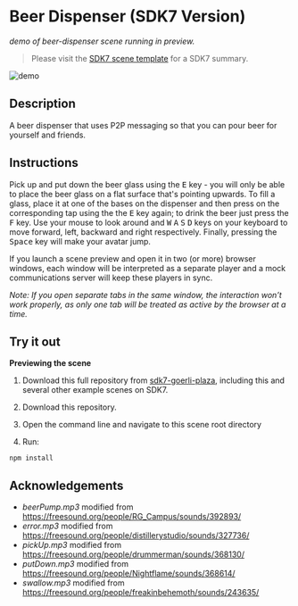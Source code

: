 # Beer Dispenser (SDK7 Version)

_demo of beer-dispenser scene running in preview._

> Please visit the [SDK7 scene template](https://github.com/decentraland/sdk7-scene-template) for a SDK7 summary.

![demo](https://github.com/decentraland-scenes/beer-dispenser/blob/main/screenshots/beer-dispenser.gif)

## Description

A beer dispenser that uses P2P messaging so that you can pour beer for yourself and friends.

## Instructions

Pick up and put down the beer glass using the <kbd>E</kbd> key - you will only be able to place the beer glass on a flat surface that's pointing upwards. To fill a glass, place it at one of the bases on the dispenser and then press on the corresponding tap using the the <kbd>E</kbd> key again; to drink the beer just press the <kbd>F</kbd> key. Use your mouse to look around and <kbd>W</kbd> <kbd>A</kbd> <kbd>S</kbd> <kbd>D</kbd> keys on your keyboard to move forward, left, backward and right respectively. Finally, pressing the <kbd>Space</kbd> key will make your avatar jump.

If you launch a scene preview and open it in two (or more) browser windows, each window will be interpreted as a separate player and a mock communications server will keep these players in sync.

_Note: If you open separate tabs in the same window, the interaction won’t work properly, as only one tab will be treated as active by the browser at a time._

## Try it out

**Previewing the scene**

1. Download this full repository from [sdk7-goerli-plaza](https://github.com/decentraland/sdk7-goerli-plaza/tree/main), including this and several other example scenes on SDK7.
1. Download this repository.

2. Open the command line and navigate to this scene root directory

3. Run:

```
npm install
```


## Acknowledgements

- _beerPump.mp3_ modified from https://freesound.org/people/RG_Campus/sounds/392893/
- _error.mp3_ modified from https://freesound.org/people/distillerystudio/sounds/327736/
- _pickUp.mp3_ modified from https://freesound.org/people/drummerman/sounds/368130/
- _putDown.mp3_ modified from https://freesound.org/people/Nightflame/sounds/368614/
- _swallow.mp3_ modified from https://freesound.org/people/freakinbehemoth/sounds/243635/
